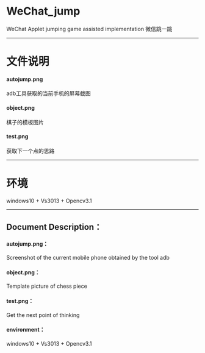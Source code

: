 # WeChat_jump

WeChat Applet jumping game assisted implementation  微信跳一跳

---
# 文件说明
#### autojump.png
adb工具获取的当前手机的屏幕截图

#### object.png
棋子的模板图片

#### test.png
获取下一个点的思路

---
# 环境
windows10 + Vs3013 + Opencv3.1 


----

## Document Description：
#### autojump.png：
Screenshot of the current mobile phone obtained by the tool adb

#### object.png：
Template picture of chess piece

#### test.png：
Get the next point of thinking

#### environment：
windows10 + Vs3013 + Opencv3.1 
